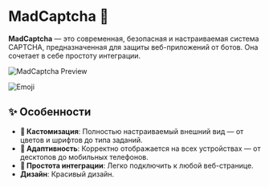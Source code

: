 # MadCaptcha 🔐

**MadCaptcha** — это современная, безопасная и настраиваемая система CAPTCHA, предназначенная для защиты веб-приложений от ботов. Она сочетает в себе простоту интеграции.

![MadCaptcha Preview](https://i.postimg.cc/7b8ZcFpB/image.png) <!-- Замените на реальный URL скриншота -->

![Emoji]([https://www.google.com/url?sa=i&url=https%3A%2F%2Ficons8.ru%2Ficon%2FK5bOaoSkbg1n%2F%25D0%25B7%25D0%25B0%25D0%25BC%25D0%25BE%25D0%25BA-%25D0%25B8-%25D0%25BA%25D0%25BB%25D1%258E%25D1%2587&psig=AOvVaw2LGFhxsUGgGSXLCO4Kpg85&ust=1759687046677000&source=images&cd=vfe&opi=89978449&ved=0CBUQjRxqFwoTCMjq4aWPi5ADFQAAAAAdAAAAABAE](https://img.icons8.com/?size=1200&id=K5bOaoSkbg1n&format=png))

## ✨ Особенности

*   **🎨 Кастомизация**: Полностью настраиваемый внешний вид — от цветов и шрифтов до типа заданий.
*   **📱 Адаптивность**: Корректно отображается на всех устройствах — от десктопов до мобильных телефонов.
*   **🔧 Простота интеграции**: Легко подключить к любой веб-странице.
*   **Дизайн**: Красивый дизайн.
